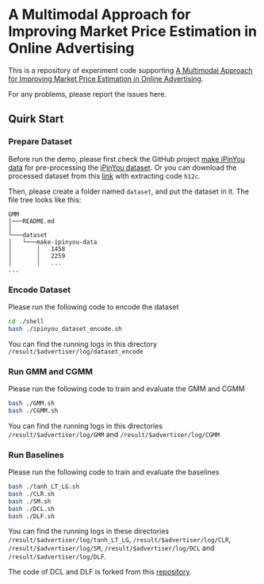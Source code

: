 # A Multimodal Approach for Improving Market Price Estimation in Online Advertising
This is a repository of experiment code supporting [A Multimodal Approach for Improving Market Price Estimation in Online Advertising]().

For any problems, please report the issues here.

## Quirk Start

### Prepare Dataset
Before run the demo, please first check the GitHub project [make iPinYou data](https://github.com/wnzhang/make-ipinyou-data) for pre-processing the [iPinYou dataset](http://data.computational-advertising.org).
Or you can download the processed dataset from this [link](https://pan.baidu.com/s/1bjeROrEuxouy9Mhfd1vrCw) with extracting code `h12c`.

Then, please create a folder named `dataset`, and put the dataset in it.
The file tree looks like this:
```
GMM
│───README.md
│
└───dataset
│   └───make-ipinyou-data
│       │   1458
│       │   2259
│       │   ...
...
```

### Encode Dataset
Please run the following code to encode the dataset
```bash
cd ./shell
bash ./ipinyou_dataset_encode.sh
```
You can find the running logs in this directory `/result/$advertiser/log/dataset_encode`

### Run GMM and CGMM
Please run the following code to train and evaluate the GMM and CGMM
```bash
bash ./GMM.sh
bash ./CGMM.sh
```
You can find the running logs in this directories `/result/$advertiser/log/GMM` and `/result/$advertiser/log/CGMM`


### Run Baselines
Please run the following code to train and evaluate the baselines
```bash
bash ./tanh_LT_LG.sh
bash ./CLR.sh
bash ./SM.sh
bash ./DCL.sh
bash ./DLF.sh
```
You can find the running logs in these directories `/result/$advertiser/log/tanh_LT_LG`, `/result/$advertiser/log/CLR`,
`/result/$advertiser/log/SM`, `/result/$advertiser/log/DCL` and `/result/$advertiser/log/DLF`.

The code of DCL and DLF is forked from this [repository](https://github.com/rk2900/DLF).







